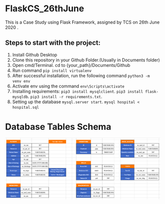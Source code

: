 # FlaskCS_26thJune
This is a Case Study using Flask Framework, assigned by TCS on 26th June 2020 .


## Steps to start with the project:

1. Install Github Desktop
2. Clone this repository in your Github Folder.(Usually in Documents folder)
3. Open cmd/Terminal. cd to {your_path}/Documents/Github
4. Run command
    ```pip install virtualenv```
5. After successful installation, run the following command
    `python3 -m venv env`
6. Activate env using the command
    `env\Scripts\activate`
7. Installing requirements:
    `pip3 install mysqlclient`.
    `pip3 install flask-mysqldb`.
    `pip3 install -r requirements.txt`.
8. Setting up the database
    `mysql.server start`.
    `mysql hospital < hospital.sql`
    
# Database Tables Schema
![DB_Image](https://github.com/TCSCaseStudy/FlaskCS_26thJune/blob/master/DB%20Logical%20Schema.png)

